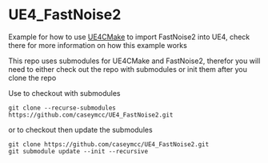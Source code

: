 # UE4_FastNoise2
Example for how to use [UE4CMake](https://github.com/caseymcc/UE4CMake) to import FastNoise2 into UE4, check there for more information on how this example works

This repo uses submodules for UE4CMake and FastNoise2, therefor you will need to either check out the repo with submodules or init them after you clone the repo

Use to checkout with submodules
```
git clone --recurse-submodules https://github.com/caseymcc/UE4_FastNoise2.git
```

or to checkout then update the submodules
```
git clone https://github.com/caseymcc/UE4_FastNoise2.git
git submodule update --init --recursive
```

